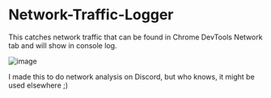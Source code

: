 # Network-Traffic-Logger
This catches network traffic that can be found in Chrome DevTools Network tab and will show in console log.

![image](https://github.com/user-attachments/assets/63c4da21-db50-49f2-bd34-9fbf50b298c1)

I made this to do network analysis on Discord, but who knows, it might be used elsewhere ;)
